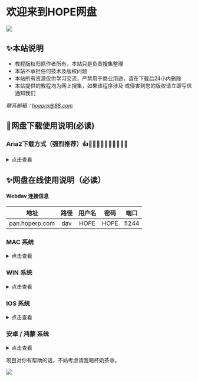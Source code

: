 # 欢迎来到HOPE网盘


![](https://activity-graph.herokuapp.com/graph?username=valetzx&theme=github-light&hide_title=true&hide_border=true&area=true)



## ✨本站说明

- 教程版权归原作者所有，本站只是负责搜集整理
- 本站不承担任何技术及版权问题
- 本站所有资源仅供学习交流，严禁用于商业用途，请在下载后24小内删除
- 本站提供的教程均为网上搜集，如果该程序涉及 或侵害到您的版权请立即写信通知我们

*联系邮箱：hoeprp@88.com*

## 💾网盘下载使用说明(必读)

### Aria2下载方式（强烈推荐）👍👍🏻👍🏼👍🏽👍🏾👍🏿

<details>
  <summary>点击查看</summary>

```html
Q：什么他妈的是Aria2下载？

A：Aria2 是一个多平台轻量级，支持 HTTP、FTP、BitTorrent 等多协议、多来源的命令行下载工具。Aria2 可以从多个来源、多个协议下载资源，最大的程度上利用了你的带宽。且资源占用极小
```





#### Aria2 基本配置

- 下载Aria2   [Mac版](https://tsvis.cdn.bcebos.com/APP/Aria2GUI%20for%20mac.zip)   [Win版](https://tsvis.cdn.bcebos.com/APP/Aria2GUI%20for%20win.zip)

- 下载完成后解压，打开软件。

- 选择Aria2设置>基本设置，**修改下载路径**

    | Mac版                                                        | WIn版                                                        |
    | ------------------------------------------------------------ | ------------------------------------------------------------ |
    | ![](https://tsvis.cdn.bcebos.com/APP/%E6%9C%AA%E6%A0%87%E9%A2%98-1.png) | ![](https://tsvis.cdn.bcebos.com/APP/%E5%BE%AE%E4%BF%A1%E5%9B%BE%E7%89%87_20221221133434.png) |



#### 愉快下载

- **选择要下载的文件，点击下载图标，发送至Aria2**

    | 网盘界面                                                  | 软件界面                                                  |
    | --------------------------------------------------------- | --------------------------------------------------------- |
    | ![](https://tsvis.cdn.bcebos.com/APP/sp221221_135028.png) | ![](https://tsvis.cdn.bcebos.com/APP/sp221221_135236.png) |

    </details>

## ✨网盘在线使用说明（必读）

#### Webdav 连接信息

|      地址      | 路径 | 用户名 | 密码 | 端口 |
| :------------: | :--: | :----: | :--: | :--: |
| pan.hoperp.com | dav  |  HOPE  | HOPE | 5244 |







### MAC 系统

<details>
  <summary>点击查看</summary>



- 使用软件 Movist Pro 挂载网盘Webdav服务
- 软件下载地址：[点击下载](https://tsvis.cdn.bcebos.com/APP/Movist_Pro_2.8.2_macwk.com.dmg)

#### 步骤1

打开软件，点击菜单栏 _**文件** > **打开服务器 **_

![image.png](https://tsvis.cdn.bcebos.com/APP/DM_20220816215730_001.png)

#### 步骤2

配置如下图
![image.png](https://tsvis.cdn.bcebos.com/APP/DM_20220816215730_002.png)

#### 步骤4

连接服务器
![image.png](https://tsvis.cdn.bcebos.com/APP/DM_20220816215730_003.png)
看到如下界面，**恭喜你连接成功**
![image.png](https://tsvis.cdn.bcebos.com/APP/DM_20220816215730_004.png)
选择你要播放的视频，愉快的学习吧
![image.png](https://tsvis.cdn.bcebos.com/APP/DM_20220816215922_001.png)

</details>

### WIN 系统

<details>
  <summary>点击查看</summary>



- 用软件 Potplayer  挂载网盘Webdav服务
- 软件下载地址：[点击下载](https://tsvis.cdn.bcebos.com/APP/PotPlayer64.zip)

#### 步骤1

打开**播放列表**，**新建专辑**，按图填写Webdav配置。

> 注意：需要将默认端口更改为 5244 

![image.png](https://tsvis.cdn.bcebos.com/APP/DM_20220816220008_001.png)

#### 步骤2

点击播放列表，选择需要播放的课程，愉快的学习
![image.png](https://tsvis.cdn.bcebos.com/APP/DM_20220816220008_002.png)

</details>

### IOS 系统

<details>
  <summary>点击查看</summary>



- 使用nPlayer Pro PLUS 软件挂载网盘 Webdav
- 前往APP Store 下载：[ios客户端点击下载](https://apps.apple.com/cn/app/nplayer-plus/id539397400) 

> 注意：软件为付费软件，本站不提供下载！！！
> 可通过淘宝或者其他渠道购买共享账号进行下载


打卡软件，点击下方**网络**按钮，**点击左上角➕号，在弹出对话框中选择 WebDAV ，填入对应的WebDAV 配置信息，即可观看**

|                            步骤1                             |                            步骤2                             |                            步骤3                             |
| :----------------------------------------------------------: | :----------------------------------------------------------: | :----------------------------------------------------------: |
| ![](https://tsvis.cdn.bcebos.com/APP/DM_20220816220106_001.png) | ![](https://tsvis.cdn.bcebos.com/APP/DM_20220816220106_002.png) | ![](https://tsvis.cdn.bcebos.com/APP/DM_20220816220106_003.png) |
|               点击下方网络按钮，选择左上角➕号                |                       选择 WebDAV 服务                       |          填入WebDAV 信息，点击右上角储存，即可观看           |

</details>



### 安卓 / 鸿蒙 系统

<details>
  <summary>点击查看</summary>



- 使用nPlayer Pro PLUS 软件挂载网盘 Webdav
- 软件下载：[点击下载 ](https://tsvis.cdn.bcebos.com/APP/nPlayer%20v1.7.7.7_191219%20(arm64-v8a).apk)

打卡软件，点击下方**网络**按钮，**点击右上角➕号，在弹出对话框中选择 WebDAV ，填入对应的WebDAV 配置信息，即可观看**

|                            步骤1                             |                            步骤2                             |                            步骤3                             |
| :----------------------------------------------------------: | :----------------------------------------------------------: | :----------------------------------------------------------: |
| ![](https://tsvis.cdn.bcebos.com/APP/%E6%96%87%E4%BB%B600004.jpg) | ![](https://tsvis.cdn.bcebos.com/APP/%E6%96%87%E4%BB%B600003.jpg) | ![](https://tsvis.cdn.bcebos.com/APP/%E6%96%87%E4%BB%B600002.jpg) |
|         点击下方网络按钮，点击右上角➕号，选择Webdav          |                填入WebDAV 信息，点击SAVE保存                 |                    挂载成功，愉快的学习吧                    |

</details>







项目对你有帮助的话，不妨考虑请我喝杯奶茶😄。

![](https://tsvis.cdn.bcebos.com/2022/05/%E8%B5%84%E6%BA%90%201%404x.png)
